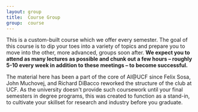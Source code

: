```yaml
---
layout: group
title:  Course Group
group:  course
---
```


This is a custom-built course which we offer every semester. The goal of this
course is to dip your toes into a variety of topics and prepare you to move into
the other, more advanced, groups soon after. **We expect you to attend as many
lectures as possible and chunk out a few hours – roughly 5-10 every week in addition to
these meetings – to become successful.**

The material here has been a part of the core of AI@UCF since Felix Sosa, John
Muchovej, and Richard DiBacco reworked the structure of the club at UCF. As the
university doesn't provide such coursework until your final semesters in degree
programs, this was created to function as a stand-in, to cultivate your skillset
for research and industry before you graduate.
